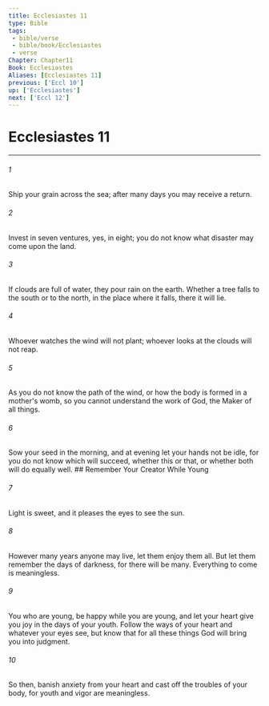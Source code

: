 ```yaml
---
title: Ecclesiastes 11
type: Bible
tags:
 - bible/verse
 - bible/book/Ecclesiastes
 - verse
Chapter: Chapter11
Book: Ecclesiastes
Aliases: [Ecclesiastes 11]
previous: ['Eccl 10']
up: ['Ecclesiastes']
next: ['Eccl 12']
---
```

# Ecclesiastes 11

***


###### 1 
Ship your grain across the sea; after many days you may receive a return. 

###### 2 
Invest in seven ventures, yes, in eight; you do not know what disaster may come upon the land. 

###### 3 
If clouds are full of water, they pour rain on the earth. Whether a tree falls to the south or to the north, in the place where it falls, there it will lie. 

###### 4 
Whoever watches the wind will not plant; whoever looks at the clouds will not reap. 

###### 5 
As you do not know the path of the wind, or how the body is formed in a mother's womb, so you cannot understand the work of God, the Maker of all things. 

###### 6 
Sow your seed in the morning, and at evening let your hands not be idle, for you do not know which will succeed, whether this or that, or whether both will do equally well. ## Remember Your Creator While Young 

###### 7 
Light is sweet, and it pleases the eyes to see the sun. 

###### 8 
However many years anyone may live, let them enjoy them all. But let them remember the days of darkness, for there will be many. Everything to come is meaningless. 

###### 9 
You who are young, be happy while you are young, and let your heart give you joy in the days of your youth. Follow the ways of your heart and whatever your eyes see, but know that for all these things God will bring you into judgment. 

###### 10 
So then, banish anxiety from your heart and cast off the troubles of your body, for youth and vigor are meaningless. 
